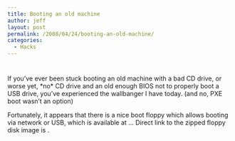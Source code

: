 ```yaml
---
title: Booting an old machine
author: jeff
layout: post
permalink: /2008/04/24/booting-an-old-machine/
categories:
  - Hacks
---
```

# 

If you’ve ever been stuck booting an old machine with a bad CD drive, or worse yet, \*no\* CD drive and an old enough BIOS not to properly boot a USB drive, you’ve experienced the wallbanger I have today. (and no, PXE boot wasn’t an option)

Fortunately, it appears that there is a nice boot floppy which allows booting via network or USB, which is available at … Direct link to the zipped floppy disk image is .